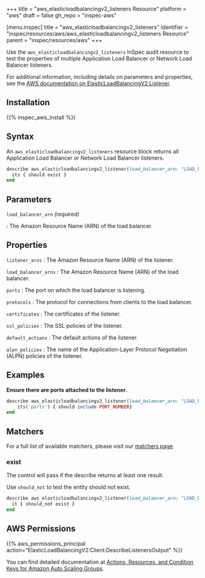 +++
title = "aws_elasticloadbalancingv2_listeners Resource"
platform = "aws"
draft = false
gh_repo = "inspec-aws"

[menu.inspec]
title = "aws_elasticloadbalancingv2_listeners"
identifier = "inspec/resources/aws/aws_elasticloadbalancingv2_listeners Resource"
parent = "inspec/resources/aws"
+++

Use the `aws_elasticloadbalancingv2_listeners` InSpec audit resource to test the properties of multiple Application Load Balancer or Network Load Balancer listeners.

For additional information, including details on parameters and properties, see the [AWS documentation on ElasticLoadBalancingV2 Listener](https://docs.aws.amazon.com/AWSCloudFormation/latest/UserGuide/aws-resource-elasticloadbalancingv2-listener.html).

## Installation

{{% inspec_aws_install %}}

## Syntax

An `aws_elasticloadbalancingv2_listeners` resource block returns all Application Load Balancer or Network Load Balancer listeners.

```ruby
describe aws_elasticloadbalancingv2_listener(load_balancer_arn: "LOAD_BALANCER_ARN") do
  its { should exist }
end
```

## Parameters

`load_balancer_arn` _(required)_

: The Amazon Resource Name (ARN) of the load balancer.

## Properties

`listener_arns`
: The Amazon Resource Name (ARN) of the listener.

`load_balancer_arns`
: The Amazon Resource Name (ARN) of the load balancer.

`ports`
: The port on which the load balancer is listening.

`protocols`
: The protocol for connections from clients to the load balancer.

`certificates`
: The certificates of the listener.

`ssl_policies`
: The SSL policies of the listener.

`default_actions`
: The default actions of the listener.

`alpn_policies`
: The name of the Application-Layer Protocol Negotiation (ALPN) policies of the listener.

## Examples

**Ensure there are ports attached to the listener.**

```ruby
describe aws_elasticloadbalancingv2_listener(load_balancer_arn: "LOAD_BALANCER_ARN") do
    its('ports') { should include PORT_NUMBER}
end
```

## Matchers

For a full list of available matchers, please visit our [matchers page](https://www.inspec.io/docs/reference/matchers/).

### exist

The control will pass if the describe returns at least one result.

Use `should_not` to test the entity should not exist.

```ruby
describe aws_elasticloadbalancingv2_listener(load_balancer_arn: "LOAD_BALANCER_ARN") do
  it { should_not exist }
end
```

## AWS Permissions

{{% aws_permissions_principal action="ElasticLoadBalancingV2:Client:DescribeListenersOutput" %}}

You can find detailed documentation at [Actions, Resources, and Condition Keys for Amazon Auto Scaling Groups](https://docs.aws.amazon.com/autoscaling/ec2/userguide/control-access-using-iam.html).
